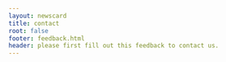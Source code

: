```yaml
---
layout: newscard
title: contact
root: false
footer: feedback.html
header: please first fill out this feedback to contact us.
---
```

